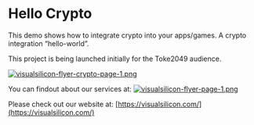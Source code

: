 # Hello Crypto

This demo shows how to integrate crypto into your apps/games. A crypto integration “hello-world”.

This project is being launched initially for the Toke2049 audience.

[![visualsilicon-flyer-crypto-page-1.png](https://visualsilicon.com/visualsilicon-flyer-crypto-page-1.png)](https://visualsilicon.com/flyer-crypto.pdf)

You can findout about our services at:
[![visualsilicon-flyer-page-1.png](https://visualsilicon.com/visualsilicon-flyer-page-1.png)](https://visualSilicon.com/flyer.pdf)

Please check out our website at:
[https://visualsilicon.com/](https://visualsilicon.com/)
